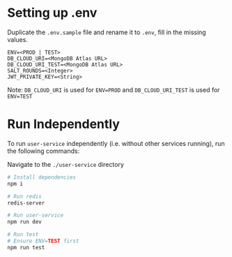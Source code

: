 # Setting up .env

Duplicate the `.env.sample` file and rename it to `.env`, fill in the missing values.

```text
ENV=<PROD | TEST>
DB_CLOUD_URI=<MongoDB Atlas URL>
DB_CLOUD_URI_TEST=<MongoDB Atlas URL>
SALT_ROUNDS=<Integer>
JWT_PRIVATE_KEY=<String>
```

Note: `DB_CLOUD_URI` is used for `ENV=PROD` and `DB_CLOUD_URI_TEST` is used for `ENV=TEST`

# Run Independently

To run `user-service` independently (i.e. without other services running), run the following commands:

Navigate to the `./user-service` directory

```bash
# Install dependencies
npm i

# Run redis
redis-server

# Run user-service
npm run dev

# Run test
# Ensure ENV=TEST first
npm run test
```
